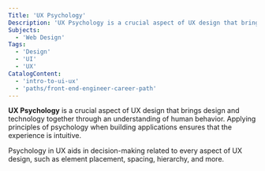 ```yaml
---
Title: 'UX Psychology'
Description: 'UX Psychology is a crucial aspect of UX design that brings design and technology together through understanding of human behaviour.'
Subjects:
  - 'Web Design'
Tags:
  - 'Design'
  - 'UI'
  - 'UX'
CatalogContent:
  - 'intro-to-ui-ux'
  - 'paths/front-end-engineer-career-path'
---
```


**UX Psychology** is a crucial aspect of UX design that brings design and technology together through an understanding of human behavior. Applying principles of psychology when building applications ensures that the experience is intuitive.

Psychology in UX aids in decision-making related to every aspect of UX design, such as element placement, spacing, hierarchy, and more.
